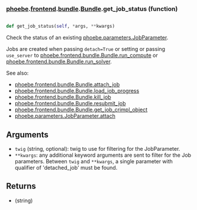 ### [phoebe](phoebe.md).[frontend](phoebe.frontend.md).[bundle](phoebe.frontend.bundle.md).[Bundle](phoebe.frontend.bundle.Bundle.md).get_job_status (function)


```py

def get_job_status(self, *args, **kwargs)

```



Check the status of an existing [phoebe.parameters.JobParameter](phoebe.parameters.JobParameter.md).

Jobs are created when passing `detach=True` or setting or passing
`use_server` to [phoebe.frontend.bundle.Bundle.run_compute](phoebe.frontend.bundle.Bundle.run_compute.md) or
[phoebe.frontend.bundle.Bundle.run_solver](phoebe.frontend.bundle.Bundle.run_solver.md).

See also:
* [phoebe.frontend.bundle.Bundle.attach_job](phoebe.frontend.bundle.Bundle.attach_job.md)
* [phoebe.frontend.bundle.Bundle.load_job_progress](phoebe.frontend.bundle.Bundle.load_job_progress.md)
* [phoebe.frontend.bundle.Bundle.kill_job](phoebe.frontend.bundle.Bundle.kill_job.md)
* [phoebe.frontend.bundle.Bundle.resubmit_job](phoebe.frontend.bundle.Bundle.resubmit_job.md)
* [phoebe.frontend.bundle.Bundle.get_job_crimpl_object](phoebe.frontend.bundle.Bundle.get_job_crimpl_object.md)
* [phoebe.parameters.JobParameter.attach](phoebe.parameters.JobParameter.attach.md)

Arguments
------------
* `twig` (string, optional): twig to use for filtering for the JobParameter.
* `**kwargs`: any additional keyword arguments are sent to filter for the
    Job parameters.  Between `twig` and `**kwargs`, a single parameter
    with qualifier of 'detached_job' must be found.

Returns
-----------
* (string)

